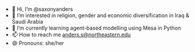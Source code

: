 - 👋 Hi, I’m @saxonyanders
- 👀 I’m interested in religion, gender and economic diversification in Iraq & Saudi Arabia
- 🌱 I’m currently learning agent-based modelling using Mesa in Python
- 📫 How to reach me anders.s@northeastern.edu
- 😄 Pronouns: she/her

<!---
saxonyanders/saxonyanders is a ✨ special ✨ repository because its `README.md` (this file) appears on your GitHub profile.
You can click the Preview link to take a look at your changes.
--->
